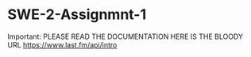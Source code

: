 # SWE-2-Assignmnt-1
Important:
PLEASE READ THE DOCUMENTATION
HERE IS THE BLOODY URL https://www.last.fm/api/intro
